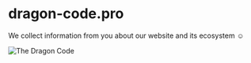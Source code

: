 # dragon-code.pro

We collect information from you about our website and its ecosystem ☺️

<img src="https://preview.dragon-code.pro/TheDragonCode/the-dragon-code-ecosystem.svg " alt="The Dragon Code" />
